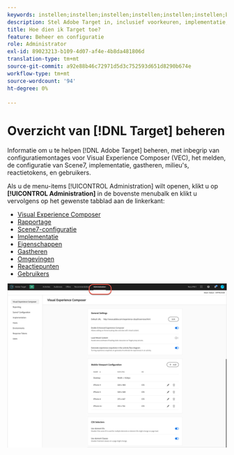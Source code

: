 ```yaml
---
keywords: instellen;instellen;instellen;instellen;instellen;instellen;beheer
description: Stel Adobe Target in, inclusief voorkeuren, implementatie, gebruikersbeheer, eigenschappen, Scene7-configuratie, hostbeheer en reactietokens.
title: Hoe dien ik Target toe?
feature: Beheer en configuratie
role: Administrator
exl-id: 89023213-b109-4d07-af4e-4b8da481806d
translation-type: tm+mt
source-git-commit: a92e88b46c72971d5d3c752593d651d8290b674e
workflow-type: tm+mt
source-wordcount: '94'
ht-degree: 0%

---
```


# Overzicht van [!DNL Target] beheren

Informatie om u te helpen [!DNL Adobe Target] beheren, met inbegrip van configuratiemontages voor Visual Experience Composer (VEC), het melden, de configuratie van Scene7, implementatie, gastheren, milieu&#39;s, reactietokens, en gebruikers.

Als u de menu-items [!UICONTROL Administration] wilt openen, klikt u op **[!UICONTROL Administration]** in de bovenste menubalk en klikt u vervolgens op het gewenste tabblad aan de linkerkant:

* [Visual Experience Composer](/help/administrating-target/visual-experience-composer-set-up.md)
* [Rapportage](/help/administrating-target/reporting.md)
* [Scene7-configuratie](/help/administrating-target/scene7-settings.md)
* [Implementatie](/help/c-implementing-target/implementing-target.md)
* [Eigenschappen](/help/administrating-target/c-user-management/property-channel/property-channel.md)
* [Gastheren](/help/administrating-target/hosts.md)
* [Omgevingen](/help/administrating-target/environments.md)
* [Reactiepunten](/help/administrating-target/response-tokens.md)
* [Gebruikers](/help/administrating-target/c-user-management/user-management.md)

![Menu Adobe Target-beheer](/help/administrating-target/assets/administration.png)
